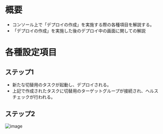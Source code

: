 # 概要
- コンソール上で「デプロイの作成」を実施する際の各種項目を解説する。
- 「デプロイの作成」を実施した後のデプロイ中の画面に関しての解説

# 各種設定項目
## ステップ1
- 新たな切替用のタスクが起動し、デプロイされる。
- 上記で作成されたタスクに切替用のターゲットグループが接続され、ヘルスチェックが行われる。

## ステップ2


![image](https://github.com/adgjmptwgw/infra-note/assets/66456130/935e16cd-0af0-49b6-a4a7-7f6c6c5a0616)
